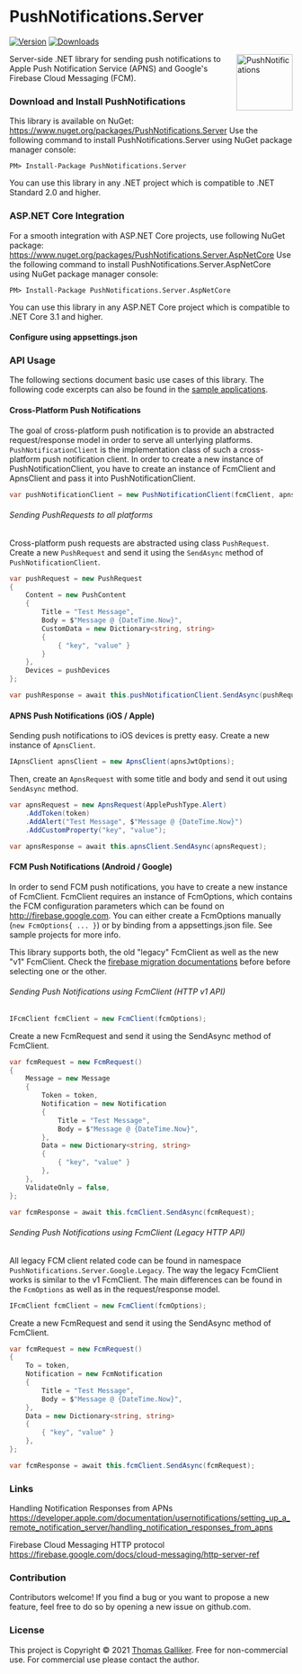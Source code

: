 # PushNotifications.Server
[![Version](https://img.shields.io/nuget/v/PushNotifications.Server.svg)](https://www.nuget.org/packages/PushNotifications.Server)  [![Downloads](https://img.shields.io/nuget/dt/PushNotifications.Server.svg)](https://www.nuget.org/packages/PushNotifications.Server)

<img src="https://raw.githubusercontent.com/thomasgalliker/PushNotifications/develop/Images/logo.png" height="100" alt="PushNotifications" align="right">
Server-side .NET library for sending push notifications to Apple Push Notification Service (APNS) and Google's Firebase Cloud Messaging (FCM).

### Download and Install PushNotifications
This library is available on NuGet: https://www.nuget.org/packages/PushNotifications.Server
Use the following command to install PushNotifications.Server using NuGet package manager console:

    PM> Install-Package PushNotifications.Server

You can use this library in any .NET project which is compatible to .NET Standard 2.0 and higher.

### ASP.NET Core Integration
For a smooth integration with ASP.NET Core projects, use following NuGet package: https://www.nuget.org/packages/PushNotifications.Server.AspNetCore
Use the following command to install PushNotifications.Server.AspNetCore using NuGet package manager console:

    PM> Install-Package PushNotifications.Server.AspNetCore

You can use this library in any ASP.NET Core project which is compatible to .NET Core 3.1 and higher.

#### Configure using appsettings.json

### API Usage
The following sections document basic use cases of this library. The following code excerpts can also be found in the [sample applications](https://github.com/thomasgalliker/PushNotifications/tree/develop/Samples).

#### Cross-Platform Push Notifications
The goal of cross-platform push notification is to provide an abstracted request/response model in order to serve all unterlying platforms. `PushNotificationClient` is the implementation class of such a cross-platform push notification client. In order to create a new instance of PushNotificationClient, you have to create an instance of FcmClient and ApnsClient and pass it into PushNotificationClient.
```C#
var pushNotificationClient = new PushNotificationClient(fcmClient, apnsClient);
```
 
###### Sending PushRequests to all platforms
Cross-platform push requests are abstracted using class `PushRequest`. Create a new `PushRequest` and send it using the `SendAsync` method of `PushNotificationClient`.
```C#
var pushRequest = new PushRequest
{
    Content = new PushContent
    {
        Title = "Test Message",
        Body = $"Message @ {DateTime.Now}",
        CustomData = new Dictionary<string, string>
        {
            { "key", "value" }
        }
    },
    Devices = pushDevices
};

var pushResponse = await this.pushNotificationClient.SendAsync(pushRequest);
```

#### APNS Push Notifications (iOS / Apple)
Sending push notifications to iOS devices is pretty easy. Create a new instance of `ApnsClient`.
```C#
IApnsClient apnsClient = new ApnsClient(apnsJwtOptions);
```
Then, create an `ApnsRequest` with some title and body and send it out using `SendAsync` method.
```C#
var apnsRequest = new ApnsRequest(ApplePushType.Alert)
    .AddToken(token)
    .AddAlert("Test Message", $"Message @ {DateTime.Now}")
    .AddCustomProperty("key", "value");

var apnsResponse = await this.apnsClient.SendAsync(apnsRequest);
```

#### FCM Push Notifications (Android / Google)
In order to send FCM push notifications, you have to create a new instance of FcmClient. FcmClient requires an instance of FcmOptions, which contains the FCM configuration parameters which can be found on http://firebase.google.com.
You can either create a FcmOptions manually (`new FcmOptions{ ... }`) or by binding from a appsettings.json file. See sample projects for more info.

This library supports both, the old "legacy" FcmClient as well as the new "v1" FcmClient. Check the [firebase migration documentations](https://firebase.google.com/docs/cloud-messaging/migrate-v1) before before selecting one or the other.

###### Sending Push Notifications using FcmClient (HTTP v1 API)

```C#
IFcmClient fcmClient = new FcmClient(fcmOptions);
```
Create a new FcmRequest and send it using the SendAsync method of FcmClient.
```C#
var fcmRequest = new FcmRequest()
{
    Message = new Message
    {
        Token = token,
        Notification = new Notification
        {
            Title = "Test Message",
            Body = $"Message @ {DateTime.Now}",
        },
        Data = new Dictionary<string, string>
        {
            { "key", "value" }
        },
    },
    ValidateOnly = false,
};

var fcmResponse = await this.fcmClient.SendAsync(fcmRequest);
```

###### Sending Push Notifications using FcmClient (Legacy HTTP API)
All legacy FCM client related code can be found in namespace `PushNotifications.Server.Google.Legacy`. The way the legacy FcmClient works is similar to the v1 FcmClient. The main differences can be found in the `FcmOptions` as well as in the request/response model.
```C#
IFcmClient fcmClient = new FcmClient(fcmOptions);
```
Create a new FcmRequest and send it using the SendAsync method of FcmClient.
```C#
var fcmRequest = new FcmRequest()
{
    To = token,
    Notification = new FcmNotification
    {
        Title = "Test Message",
        Body = $"Message @ {DateTime.Now}",
    },
    Data = new Dictionary<string, string>
    {
        { "key", "value" }
    },
};

var fcmResponse = await this.fcmClient.SendAsync(fcmRequest);
```

### Links
Handling Notification Responses from APNs
https://developer.apple.com/documentation/usernotifications/setting_up_a_remote_notification_server/handling_notification_responses_from_apns

Firebase Cloud Messaging HTTP protocol
https://firebase.google.com/docs/cloud-messaging/http-server-ref

### Contribution
Contributors welcome! If you find a bug or you want to propose a new feature, feel free to do so by opening a new issue on github.com.

### License
This project is Copyright &copy; 2021 [Thomas Galliker](https://ch.linkedin.com/in/thomasgalliker). Free for non-commercial use. For commercial use please contact the author.
